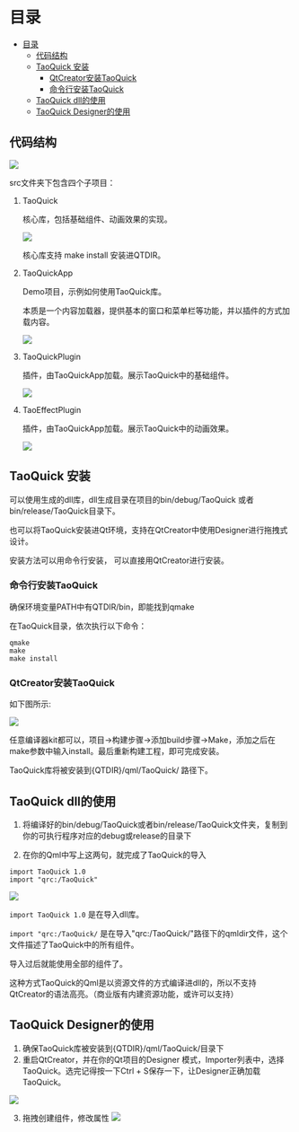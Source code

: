 # 目录
- [目录](#%e7%9b%ae%e5%bd%95)
  - [代码结构](#%e4%bb%a3%e7%a0%81%e7%bb%93%e6%9e%84)
  - [TaoQuick 安装](#taoquick-%e5%ae%89%e8%a3%85)
    - [QtCreator安装TaoQuick](#qtcreator%e5%ae%89%e8%a3%85taoquick)
    - [命令行安装TaoQuick](#%e5%91%bd%e4%bb%a4%e8%a1%8c%e5%ae%89%e8%a3%85taoquick)
  - [TaoQuick dll的使用](#taoquick-dll%e7%9a%84%e4%bd%bf%e7%94%a8)
  - [TaoQuick Designer的使用](#taoquick-designer%e7%9a%84%e4%bd%bf%e7%94%a8)

## 代码结构

![](https://github.com/jaredtao/TaoQuickPreview/blob/master/Preview/CodeStruct/1.png)

src文件夹下包含四个子项目：

1. TaoQuick
   
   核心库，包括基础组件、动画效果的实现。 

   ![](https://github.com/jaredtao/TaoQuickPreview/blob/master/Preview/CodeStruct/2.png)
   
   核心库支持 make install 安装进QTDIR。

2. TaoQuickApp
   
   Demo项目，示例如何使用TaoQuick库。

   本质是一个内容加载器，提供基本的窗口和菜单栏等功能，并以插件的方式加载内容。

   ![](https://github.com/jaredtao/TaoQuickPreview/blob/master/Preview/CodeStruct/3.png)

3. TaoQuickPlugin

    插件，由TaoQuickApp加载。展示TaoQuick中的基础组件。

    ![](https://github.com/jaredtao/TaoQuickPreview/blob/master/Preview/CodeStruct/5.png)

4. TaoEffectPlugin

    插件，由TaoQuickApp加载。展示TaoQuick中的动画效果。

    ![](https://github.com/jaredtao/TaoQuickPreview/blob/master/Preview/CodeStruct/4.png)

## TaoQuick 安装

可以使用生成的dll库，dll生成目录在项目的bin/debug/TaoQuick 或者 bin/release/TaoQuick目录下。

也可以将TaoQuick安装进Qt环境，支持在QtCreator中使用Designer进行拖拽式设计。

安装方法可以用命令行安装， 可以直接用QtCreator进行安装。

### 命令行安装TaoQuick

确保环境变量PATH中有QTDIR/bin，即能找到qmake

在TaoQuick目录，依次执行以下命令：

```
qmake
make
make install

```

### QtCreator安装TaoQuick

如下图所示:

![](https://github.com/jaredtao/TaoQuickPreview/blob/master/Preview/QtCreator-install.png)

任意编译器kit都可以，项目->构建步骤->添加build步骤->Make，添加之后在make参数中输入install。最后重新构建工程，即可完成安装。

TaoQuick库将被安装到{QTDIR}/qml/TaoQuick/ 路径下。


## TaoQuick dll的使用

1. 将编译好的bin/debug/TaoQuick或者bin/release/TaoQuick文件夹，复制到你的可执行程序对应的debug或release的目录下

2. 在你的Qml中写上这两句，就完成了TaoQuick的导入
```
import TaoQuick 1.0
import "qrc:/TaoQuick"
```

![](https://github.com/jaredtao/TaoQuickPreview/blob/master/Preview/TaoQuick-use.png)

`import TaoQuick 1.0` 是在导入dll库。

`import "qrc:/TaoQuick/` 是在导入"qrc:/TaoQuick/"路径下的qmldir文件，这个文件描述了TaoQuick中的所有组件。

导入过后就能使用全部的组件了。

这种方式TaoQuick的Qml是以资源文件的方式编译进dll的，所以不支持QtCreator的语法高亮。（商业版有内建资源功能，或许可以支持）

## TaoQuick Designer的使用

1. 确保TaoQuick库被安装到{QTDIR}/qml/TaoQuick/目录下
2. 重启QtCreator，并在你的Qt项目的Designer 模式，Importer列表中，选择TaoQuick。选完记得按一下Ctrl + S保存一下，让Designer正确加载TaoQuick。

![](https://github.com/jaredtao/TaoQuickPreview/blob/master/Preview/Import.png)

3. 拖拽创建组件，修改属性
![](https://github.com/jaredtao/TaoQuickPreview/blob/master/Preview/Drag.gif)
